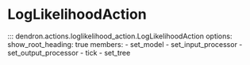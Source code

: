 # LogLikelihoodAction

::: dendron.actions.loglikelihood_action.LogLikelihoodAction
    options:
        show_root_heading: true
        members:
            - set_model
            - set_input_processor
            - set_output_processor
            - tick
            - set_tree 